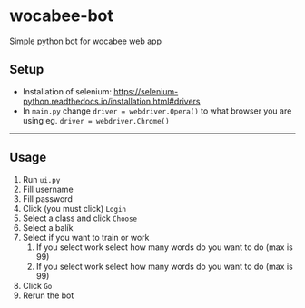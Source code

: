 # wocabee-bot
Simple python bot for wocabee web app

## Setup
* Installation of selenium: https://selenium-python.readthedocs.io/installation.html#drivers
* In `main.py` change `driver = webdriver.Opera()` to what browser you are using eg. `driver = webdriver.Chrome()`

<hr>

## Usage
1. Run `ui.py`
1. Fill username
1. Fill password
1. Click (you must click) `Login`
1. Select a class and click `Choose`
1. Select a balík
1. Select if you want to train or work
    1. If you select work select how many words do you want to do (max is 99)
   1. If you select work select how many words do you want to do (max is 99)
1. Click `Go`
1. Rerun the bot

